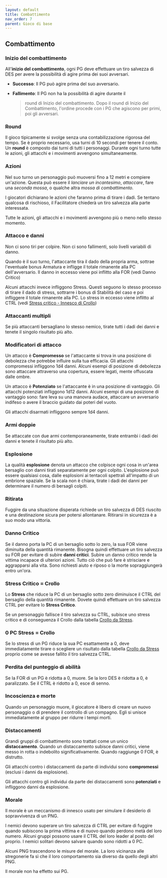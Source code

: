 ```yaml
---
layout: default
title: Combattimento
nav_order: 7
parent: Gioco di base
---
```


## Combattimento

### Inizio del combattimento

All'**inizio del combattimento**, ogni PG deve effettuare un tiro
salvezza di DES per avere la possibilità di agire prima dei suoi
avversari.

-   **Successo**: Il PG può agire prima del suo avversario.

-   **Fallimento**: Il PG non ha la possibilità di agire durante il
    > round di Inizio del combattimento. Dopo il round di Inizio del
    > Combattimento, l'ordine procede con i PG che agiscono per primi,
    > poi gli avversari.

### Round

Il gioco tipicamente si svolge senza una contabilizzazione rigorosa del
tempo. Se è proprio necessario, usa turni di 10 secondi per tenere il
conto. Un **round** è composto dai turni di tutti i personaggi. Durante
ogni turno tutte le azioni, gli attacchi e i movimenti avvengono
simultaneamente.

### Azioni

Nel suo turno un personaggio può muoversi fino a 12 metri e compiere
un'azione. Questa può essere il *lanciare un incantesimo*, *attaccare*,
fare una *seconda mossa*, o qualche altra *mossa di combattimento*.

I giocatori dichiarano le azioni che faranno prima di tirare i dadi. Se
tentano qualcosa di rischioso, il Facilitatore chiederà un tiro salvezza
alla parte interessata.

Tutte le azioni, gli attacchi e i movimenti avvengono più o meno nello
stesso momento.

### Attacco e danni

Non ci sono tiri per colpire. Non ci sono fallimenti, solo livelli
variabili di danno.

Quando è il suo turno, l'attaccante tira il dado della propria arma,
sottrae l'eventuale bonus Armatura e infligge il totale rimanente alla
PC dell'avversario. Il danno in eccesso viene poi inflitto alla FOR
(vedi Danno Critico)

Alcuni attacchi invece infliggono Stress. Questi seguono lo stesso
processo di tirare il dado di stress, sottrarre i bonus di Stabilità del
caso e poi infliggere il totale rimanente alla PC. Lo stress in eccesso
viene inflitto al CTRL (vedi [Stress critico - Innesco di
Crollo](#2ce457m))

### Attaccanti multipli

Se più attaccanti bersagliano lo stesso nemico, tirate tutti i dadi dei
danni e tenete il singolo risultato più alto.

### Modificatori di attacco

Un attacco è **Compromesso** se l'attaccante si trova in una posizione
di debolezza che potrebbe influire sulla tua efficacia. Gli attacchi
compromessi infliggono 1d4 danni. Alcuni esempi di posizione di
debolezza sono attaccare attraverso una copertura, essere legati, mente
offuscata dalle ombre.

Un attacco è **Potenziato** se l'attaccante è in una posizione di
vantaggio. Gli attacchi potenziati infliggono 1d12 danni. Alcuni esempi
di una posizione di vantaggio sono: fare leva su una manovra audace,
attaccare un avversario indifeso o avere il braccio guidato dai poteri
del vuoto.

Gli attacchi disarmati infliggono sempre 1d4 danni.

### Armi doppie

Se attaccate con due armi contemporaneamente, tirate entrambi i dadi dei
danni e tenete il risultato più alto.

### Esplosione

La qualità **esplosione** denota un attacco che colpisce ogni cosa in
un'area bersaglio con danni tirati separatamente per ogni colpito.
L'esplosione può essere qualsiasi cosa, dalle esplosioni ai tentacoli
spettrali all'impatto di un embrione spaziale. Se la scala non è chiara,
tirate i dadi dei danni per determinare il numero di bersagli colpiti.

### Ritirata

Fuggire da una situazione disperata richiede un tiro salvezza di DES
riuscito e una destinazione sicura per potersi allontanare. Ritirarsi in
sicurezza è a suo modo una vittoria.

### Danno Critico

Se il danno porta la PC di un bersaglio sotto lo zero, la sua FOR viene
diminuita della quantità rimanente. Bisogna quindi effettuare un tiro
salvezza su FOR per evitare di subire **danni critici**. Subire un danno
critico rende la vittima incapace di ulteriori azioni. Tutto ciò che può
fare è strisciare e aggrapparsi alla vita. Sono richiesti aiuto e riposo
o la morte sopraggiungerà entro un'ora.

### Stress Critico = Crollo

Lo **Stress** che riduce la PC di un bersaglio sotto zero diminuisce il
CTRL del bersaglio della quantità rimanente. Dovete quindi effettuare un
tiro salvezza CTRL per evitare lo **Stress Critico**.

Se un personaggio fallisce il tiro salvezza su CTRL, subisce uno stress
critico e di conseguenza il Crollo dalla tabella [Crollo da
Stress](#45jfvxd).

### 0 PC Stress = Crollo

Se lo stress di un PG riduce la sua PC esattamente a 0, deve
immediatamente tirare o scegliere un risultato dalla tabella [Crollo da
Stress](#45jfvxd) proprio come se avesse fallito il tiro salvezza CTRL.

### Perdita del punteggio di abilità

Se la FOR di un PG è ridotta a 0, muore. Se la loro DES è ridotta a 0, è
paralizzato. Se il CTRL è ridotto a 0, esce di senno.

### Incoscienza e morte

Quando un personaggio muore, il giocatore è libero di creare un nuovo
personaggio o di prendere il controllo di un compagno. Egli si unisce
immediatamente al gruppo per ridurre i tempi morti.

### Distaccamenti

Grandi gruppi di combattimento sono trattati come un unico
**distaccamento**. Quando un distaccamento subisce danni critici, viene
messo in rotta o indebolito significativamente. Quando raggiunge 0 FOR,
è distrutto.

Gli attacchi contro i distaccamenti da parte di individui sono
**compromessi** (esclusi i danni da esplosione).

Gli attacchi contro gli individui da parte dei distaccamenti sono
**potenziati** e infliggono danni da esplosione.

### Morale

Il morale è un meccanismo di innesco usato per simulare il desiderio di
sopravvivenza di un PNG.

I nemici devono superare un tiro salvezza di CTRL per evitare di fuggire
quando subiscono la prima vittima e di nuovo quando perdono metà del
loro numero. Alcuni gruppi possono usare il CTRL del loro leader al
posto del proprio. I nemici solitari devono salvare quando sono ridotti
a 0 PC.

Alcuni PNG trascendono le misure del morale. La loro vicinanza alle
stregonerie fa sì che il loro comportamento sia diverso da quello degli
altri PNG.

Il morale non ha effetto sui PG.